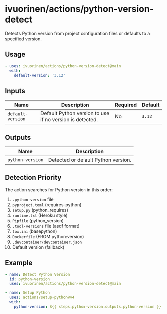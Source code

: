 # ivuorinen/actions/python-version-detect

Detects Python version from project configuration files or defaults to a specified version.

## Usage

```yaml
- uses: ivuorinen/actions/python-version-detect@main
  with:
    default-version: '3.12'
```

## Inputs

| Name              | Description                                              | Required | Default |
|-------------------|----------------------------------------------------------|----------|---------|
| `default-version` | Default Python version to use if no version is detected. | No       | `3.12`  |

## Outputs

| Name             | Description                         |
|------------------|-------------------------------------|
| `python-version` | Detected or default Python version. |

## Detection Priority

The action searches for Python version in this order:

1. `.python-version` file
2. `pyproject.toml` (requires-python)
3. `setup.py` (python_requires)
4. `runtime.txt` (Heroku style)
5. `Pipfile` (python_version)
6. `.tool-versions` file (asdf format)
7. `tox.ini` (basepython)
8. `Dockerfile` (FROM python:version)
9. `.devcontainer/devcontainer.json`
10. Default version (fallback)

## Example

```yaml
- name: Detect Python Version
  id: python-version
  uses: ivuorinen/actions/python-version-detect@main

- name: Setup Python
  uses: actions/setup-python@v4
  with:
    python-version: ${{ steps.python-version.outputs.python-version }}
```
